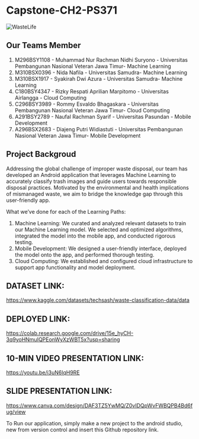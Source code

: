 # Capstone-CH2-PS371

![WasteLife](https://github.com/naufalrchmns/Capstone-CH2-PS371/assets/102205105/3663aecb-1629-47d1-ab35-20f703f0fbe6)


## Our Teams Member
1. M296BSY1108 - Muhammad Nur Rachman Nidhi Suryono - Universitas Pembangunan Nasional Veteran Jawa Timur- Machine Learning
2. M310BSX0396 - Nida Nafila - Universitas Samudra- Machine Learning
3. M310BSX1917 - Syakirah Dwi Azura - Universitas Samudra- Machine Learning
4. C180BSY4347 - Rizky Respati Aprilian Marpitomo - Universitas Airlangga - Cloud Computing
5. C296BSY3989 - Rommy Esvaldo Bhagaskara - Universitas Pembangunan Nasional Veteran Jawa Timur- Cloud Computing
6. A291BSY2789 - Naufal Rachman Syarif - Universitas Pasundan - Mobile Development
7. A296BSX2683 - Diajeng Putri Widiastuti - Universitas Pembangunan Nasional Veteran Jawa Timur- Mobile Development

## Project Backgroud
Addressing the global challenge of improper waste disposal, our team has developed an Android application that leverages Machine Learning to accurately classify trash images and guide users towards responsible disposal practices. Motivated by the environmental and health implications of mismanaged waste, we aim to bridge the knowledge gap through this user-friendly app.

What we’ve done for each of the Learning Paths:

1. Machine Learning: We curated and analyzed relevant datasets to train our Machine Learning model. We selected and optimized algorithms, integrated the model into the mobile app, and conducted rigorous testing.
2. Mobile Development: We designed a user-friendly interface, deployed the model onto the app, and performed thorough testing.
3. Cloud Computing:  We established and configured cloud infrastructure to support app functionality and model deployment.

## DATASET LINK:
https://www.kaggle.com/datasets/techsash/waste-classification-data/data

## DEPLOYED LINK:
https://colab.research.google.com/drive/15e_hyCH-3q9yoHNmuIQPEonWyXzWBT5x?usp=sharing

## 10-MIN VIDEO PRESENTATION LINK:
https://youtu.be/i3uN6lqH9RE

## SLIDE PRESENTATION LINK:
https://www.canva.com/design/DAF3TZ5YwMQ/Z0vIDQpWvFWBQPB4Bd6fug/view 

To Run our application, simply make a new project to the android studio, new from version control and insert this Github repository link.
